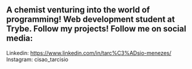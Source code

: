 ## A chemist venturing into the world of programming! Web development student at Trybe. Follow my projects! Follow me on social media:  



Linkedin: https://www.linkedin.com/in/tarc%C3%ADsio-menezes/  
Instagram: cisao_tarcisio   